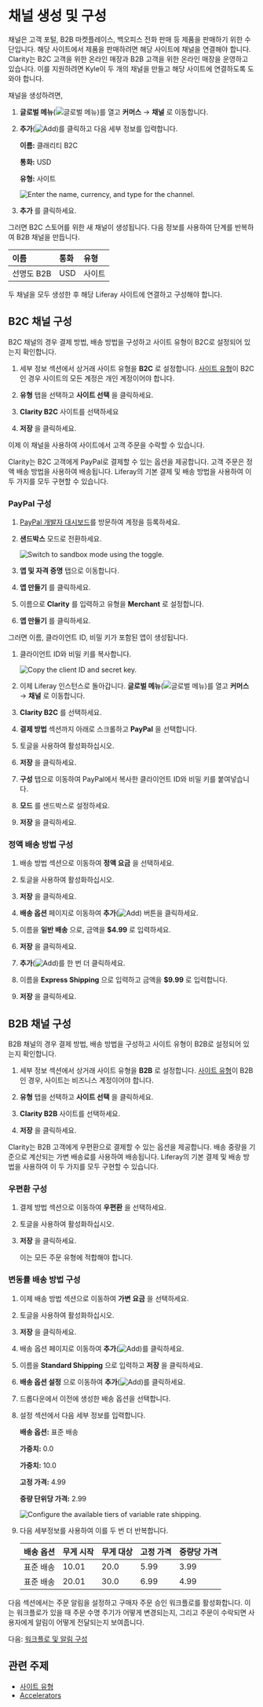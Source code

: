 # 채널 생성 및 구성

채널은 고객 포털, B2B 마켓플레이스, 백오피스 전화 판매 등 제품을 판매하기 위한 수단입니다. 해당 사이트에서 제품을 판매하려면 해당 사이트에 채널을 연결해야 합니다. Clarity는 B2C 고객을 위한 온라인 매장과 B2B 고객을 위한 온라인 매장을 운영하고 있습니다. 이를 지원하려면 Kyle이 두 개의 채널을 만들고 해당 사이트에 연결하도록 도와야 합니다.

채널을 생성하려면,

1. **글로벌 메뉴**(![글로벌 메뉴](../../images/icon-applications-menu.png))를 열고 **커머스** → **채널** 로 이동합니다.

1. **추가**(![Add](../../images/icon-add.png))를 클릭하고 다음 세부 정보를 입력합니다.

   **이름:** 클래리티 B2C

   **통화:** USD

   **유형:** 사이트

   ![Enter the name, currency, and type for the channel.](./creating-and-configuring-channels/images/01.png)

1. **추가** 를 클릭하세요.

그러면 B2C 스토어를 위한 새 채널이 생성됩니다. 다음 정보를 사용하여 단계를 반복하여 B2B 채널을 만듭니다.

| 이름      | 통화  | 유형  |
| :------ | :-- | :-- |
| 선명도 B2B | USD | 사이트 |

두 채널을 모두 생성한 후 해당 Liferay 사이트에 연결하고 구성해야 합니다.

## B2C 채널 구성

B2C 채널의 경우 결제 방법, 배송 방법을 구성하고 사이트 유형이 B2C로 설정되어 있는지 확인합니다.

1. 세부 정보 섹션에서 상거래 사이트 유형을 **B2C** 로 설정합니다. [사이트 유형](/w/commerce/starting-a-store/sites-and-site-types#site-types)이 B2C인 경우 사이트의 모든 계정은 개인 계정이어야 합니다.

1. **유형** 탭을 선택하고 **사이트 선택** 을 클릭하세요.

1. **Clarity B2C** 사이트를 선택하세요

1. **저장** 을 클릭하세요.

이제 이 채널을 사용하여 사이트에서 고객 주문을 수락할 수 있습니다.

Clarity는 B2C 고객에게 PayPal로 결제할 수 있는 옵션을 제공합니다. 고객 주문은 정액 배송 방법을 사용하여 배송됩니다. Liferay의 기본 결제 및 배송 방법을 사용하여 이 두 가지를 모두 구현할 수 있습니다.

### PayPal 구성

1. [PayPal 개발자 대시보드](https://developer.paypal.com/dashboard/)를 방문하여 계정을 등록하세요.

1. **샌드박스** 모드로 전환하세요.

   ![Switch to sandbox mode using the toggle.](./creating-and-configuring-channels/images/02.png)

1. **앱 및 자격 증명** 탭으로 이동합니다.

1. **앱 만들기** 를 클릭하세요.

1. 이름으로 **Clarity** 를 입력하고 유형을 **Merchant** 로 설정합니다.

1. **앱 만들기** 를 클릭하세요.

그러면 이름, 클라이언트 ID, 비밀 키가 포함된 앱이 생성됩니다.

1. 클라이언트 ID와 비밀 키를 복사합니다.

   ![Copy the client ID and secret key.](./creating-and-configuring-channels/images/03.png)

1. 이제 Liferay 인스턴스로 돌아갑니다. **글로벌 메뉴**(![글로벌 메뉴](../../images/icon-applications-menu.png))를 열고 **커머스** → **채널** 로 이동합니다.

1. **Clarity B2C** 를 선택하세요.

1. **결제 방법** 섹션까지 아래로 스크롤하고 **PayPal** 을 선택합니다.

1. 토글을 사용하여 활성화하십시오.

1. **저장** 을 클릭하세요.

1. **구성** 탭으로 이동하여 PayPal에서 복사한 클라이언트 ID와 비밀 키를 붙여넣습니다.

1. **모드** 를 샌드박스로 설정하세요.

1. **저장** 을 클릭하세요.

### 정액 배송 방법 구성

1. 배송 방법 섹션으로 이동하여 **정액 요금** 을 선택하세요.

1. 토글을 사용하여 활성화하십시오.

1. **저장** 을 클릭하세요.

1. **배송 옵션** 페이지로 이동하여 **추가**(![Add](../../images/icon-add.png)) 버튼을 클릭하세요.

1. 이름을 **일반 배송** 으로, 금액을 **$4.99** 로 입력하세요.

1. **저장** 을 클릭하세요.

1. **추가**(![Add](../../images/icon-add.png))를 한 번 더 클릭하세요.

1. 이름을 **Express Shipping** 으로 입력하고 금액을 **$9.99** 로 입력합니다.

1. **저장** 을 클릭하세요.

## B2B 채널 구성

B2B 채널의 경우 결제 방법, 배송 방법을 구성하고 사이트 유형이 B2B로 설정되어 있는지 확인합니다.

1. 세부 정보 섹션에서 상거래 사이트 유형을 **B2B** 로 설정합니다. [사이트 유형](https://learn.liferay.com/web/guest/w/commerce/starting-a-store/sites-and-site-types#site-types)이 B2B인 경우, 사이트는 비즈니스 계정이어야 합니다.

1. **유형** 탭을 선택하고 **사이트 선택** 을 클릭하세요.

1. **Clarity B2B** 사이트를 선택하세요.

1. **저장** 을 클릭하세요.

Clarity는 B2B 고객에게 우편환으로 결제할 수 있는 옵션을 제공합니다. 배송 중량을 기준으로 계산되는 가변 배송료를 사용하여 배송됩니다. Liferay의 기본 결제 및 배송 방법을 사용하여 이 두 가지를 모두 구현할 수 있습니다.

### 우편환 구성

1. 결제 방법 섹션으로 이동하여 **우편환** 을 선택하세요.

1. 토글을 사용하여 활성화하십시오.

1. **저장** 을 클릭하세요.

   이는 모든 주문 유형에 적합해야 합니다.

### 변동률 배송 방법 구성

1. 이제 배송 방법 섹션으로 이동하여 **가변 요금** 을 선택하세요.

1. 토글을 사용하여 활성화하십시오.

1. **저장** 을 클릭하세요.

1. 배송 옵션 페이지로 이동하여 **추가**(![Add](../../images/icon-add.png))를 클릭하세요.

1. 이름을 **Standard Shipping** 으로 입력하고 **저장** 을 클릭하세요.

1. **배송 옵션 설정** 으로 이동하여 **추가**(![Add](../../images/icon-add.png))를 클릭하세요.

1. 드롭다운에서 이전에 생성한 배송 옵션을 선택합니다.

1. 설정 섹션에서 다음 세부 정보를 입력합니다.

   **배송 옵션:** 표준 배송

   **가중치:** 0.0

   **가중치:** 10.0

   **고정 가격:** 4.99

   **중량 단위당 가격:** 2.99

   ![Configure the available tiers of variable rate shipping.](./creating-and-configuring-channels/images/04.png)

1. 다음 세부정보를 사용하여 이를 두 번 더 반복합니다.

   | 배송 옵션 | 무게 시작 | 무게 대상 | 고정 가격 | 중량당 가격 |
   | :---- | :---- | :---- | :---- | :----- |
   | 표준 배송 | 10.01 | 20.0  | 5.99  | 3.99   |
   | 표준 배송 | 20.01 | 30.0  | 6.99  | 4.99   |

다음 섹션에서는 주문 알림을 설정하고 구매자 주문 승인 워크플로를 활성화합니다. 이는 워크플로가 있을 때 주문 수명 주기가 어떻게 변경되는지, 그리고 주문이 수락되면 사용자에게 알림이 어떻게 전달되는지 보여줍니다.

다음: [워크플로 및 알림 구성](./configuring-workflows-and-notifications.md)

## 관련 주제

* [사이트 유형](https://learn.liferay.com/web/guest/w/commerce/starting-a-store/sites-and-site-types#site-types)
* [Accelerators](https://learn.liferay.com/web/guest/w/commerce/starting-a-store/accelerators)
